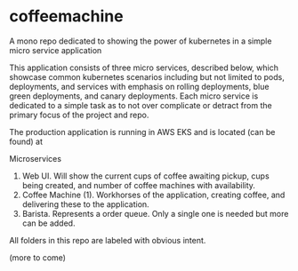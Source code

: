 # coffeemachine
A mono repo dedicated to showing the power of kubernetes in a simple micro service application

This application consists of three micro services, described below, which showcase common kubernetes scenarios including but not limited to pods, deployments, and services with emphasis on rolling deployments, blue green deployments, and canary deployments.  Each micro service is dedicated to a simple task as to not over complicate or detract from the primary focus of the project and repo.

The production application is running in AWS EKS and is located (can be found) at <here>

Microservices
1.  Web UI.  Will show the current cups of coffee awaiting pickup, cups being created, and number of coffee machines with availability.
2.  Coffee Machine (1).  Workhorses of the application, creating coffee, and delivering these to the application.
3.  Barista.  Represents a order queue.  Only a single one is needed but more can be added.

All folders in this repo are labeled with obvious intent.

(more to come)
